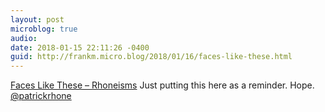 ```yaml
---
layout: post
microblog: true
audio: 
date: 2018-01-15 22:11:26 -0400
guid: http://frankm.micro.blog/2018/01/16/faces-like-these.html
---
```

 [Faces Like These – Rhoneisms](http://www.patrickrhone.net/faces-like-these/) Just putting this here as a reminder. Hope. [@patrickrhone](https://micro.blog/patrickrhone) 
